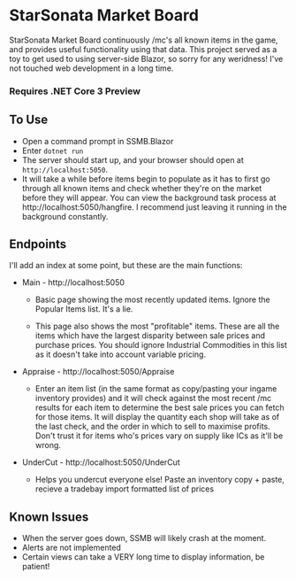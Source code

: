 # StarSonata Market Board

StarSonata Market Board continuously /mc's all known items in the game, and provides useful functionality using that data.
This project served as a toy to get used to using server-side Blazor, so sorry for any weridness! I've not touched web development in a long time.

### Requires .NET Core 3 Preview

## To Use

- Open a command prompt in SSMB.Blazor
- Enter `dotnet run`
- The server should start up, and your browser should open at `http://localhost:5050`.
- It will take a while before items begin to populate as it has to first go through all known items and check whether they're on the market before they will appear. You can view the background task process at http://localhost:5050/hangfire. I recommend just leaving it running in the background constantly.

## Endpoints

I'll add an index at some point, but these are the main functions:

* Main - http://localhost:5050
    * Basic page showing the most recently updated items. Ignore the Popular Items list. It's a lie.
    
    * This page also shows the most "profitable" items. These are all the items which have the largest disparity between sale prices and purchase prices. You should ignore Industrial Commodities in this list as it doesn't take into account variable pricing.
    
* Appraise - http://localhost:5050/Appraise
    * Enter an item list (in the same format as copy/pasting your ingame inventory provides) and it will check against the most recent /mc results for each item to determine the best sale prices you can fetch for those items. It will display the quantity each shop will take as of the last check, and the order in which to sell to maximise profits. Don't trust it for items who's prices vary on supply like ICs as it'll be wrong.
    
* UnderCut - http://localhost:5050/UnderCut
    * Helps you undercut everyone else! Paste an inventory copy + paste, recieve a tradebay import formatted list of prices

## Known Issues

- When the server goes down, SSMB will likely crash at the moment.
- Alerts are not implemented
- Certain views can take a VERY long time to display information, be patient!
